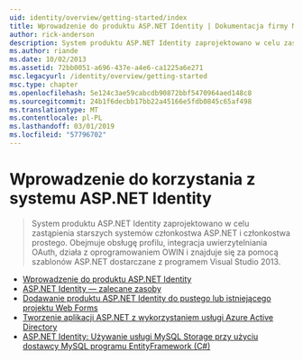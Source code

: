 ```yaml
---
uid: identity/overview/getting-started/index
title: Wprowadzenie do produktu ASP.NET Identity | Dokumentacja firmy Microsoft
author: rick-anderson
description: System produktu ASP.NET Identity zaprojektowano w celu zastąpienia starszych systemów członkostwa ASP.NET i członkostwa prostego. Obejmuje obsługę profilu, integracji OAuth...
ms.author: riande
ms.date: 10/02/2013
ms.assetid: 72bb0051-a696-437e-a4e6-ca1225a6e271
msc.legacyurl: /identity/overview/getting-started
msc.type: chapter
ms.openlocfilehash: 5e124c3ae59cabcdb90872bbf5470964aed148c8
ms.sourcegitcommit: 24b1f6decbb17bb22a45166e5fdb0845c65af498
ms.translationtype: MT
ms.contentlocale: pl-PL
ms.lasthandoff: 03/01/2019
ms.locfileid: "57796702"
---
```

<a name="getting-started-with-aspnet-identity"></a>Wprowadzenie do korzystania z systemu ASP.NET Identity
====================
> System produktu ASP.NET Identity zaprojektowano w celu zastąpienia starszych systemów członkostwa ASP.NET i członkostwa prostego. Obejmuje obsługę profilu, integracja uwierzytelniania OAuth, działa z oprogramowaniem OWIN i znajduje się za pomocą szablonów ASP.NET dostarczane z programem Visual Studio 2013.


- [Wprowadzenie do produktu ASP.NET Identity](introduction-to-aspnet-identity.md)
- [ASP.NET Identity — zalecane zasoby](aspnet-identity-recommended-resources.md)
- [Dodawanie produktu ASP.NET Identity do pustego lub istniejącego projektu Web Forms](adding-aspnet-identity-to-an-empty-or-existing-web-forms-project.md)
- [Tworzenie aplikacji ASP.NET z wykorzystaniem usługi Azure Active Directory](developing-aspnet-apps-with-windows-azure-active-directory.md)
- [ASP.NET Identity: Używanie usługi MySQL Storage przy użyciu dostawcy MySQL programu EntityFramework (C#)](aspnet-identity-using-mysql-storage-with-an-entityframework-mysql-provider.md)
